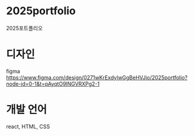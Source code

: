 # 2025portfolio
2025포트폴리오
# 디자인
figma
https://www.figma.com/design/0271wKrExdylwGgBeHVJio/2025portfolio?node-id=0-1&t=pAyqtO9lNGVRXPg2-1
# 개발 언어
react, HTML, CSS
